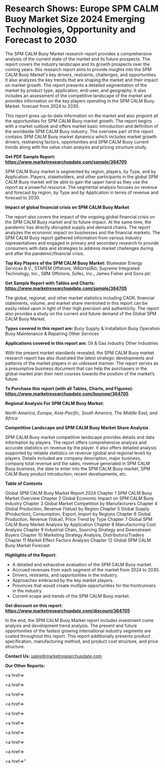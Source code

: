 # Research Shows: Europe SPM CALM Buoy Market Size 2024 Emerging Technologies, Opportunity and Forecast to 2030

The SPM CALM Buoy Market research report provides a comprehensive analysis of the current state of the market and its future prospects. The report covers the industry landscape and its growth prospects over the coming years. this research report aims to provide insights into the SPM CALM Buoy Market's key drivers, restraints, challenges, and opportunities. It also analyzes the key trends that are shaping the market and their impact on market growth. The report presents a detailed segmentation of the market by product type, application, end-user, and geography. It also includes an assessment of the competitive landscape of the market and provides information on the key players operating in the SPM CALM Buoy Market. forecast from 2024 to 2030.

This report gives up-to-date information on the market and also pinpoint all the opportunities for SPM CALM Buoy market growth. The report begins with a market outlook and offers market basic introduction and definition of the worldwide SPM CALM Buoy industry. The overview part of the report contains SPM CALM Buoy market dynamics which includes market growth drivers, restraining factors, opportunities and SPM CALM Buoy current trends along with the value chain analysis and pricing structure study.

<strong><b>Get PDF Sample Report: <a href=https://www.marketresearchupdate.com/sample/364705>https://www.marketresearchupdate.com/sample/364705</a></b></strong>

SPM CALM Buoy market is segmented by region, players, by Type, and by Application. Players, stakeholders, and other participants in the global SPM CALM Buoy market will be able to gain the upper hand as they use the report as a powerful resource. The segmental analysis focuses on revenue and forecast by region, by Type and by Application in terms of revenue and forecast to 2030.

<strong><b>Impact of global financial crisis on SPM CALM Buoy Market</b></strong>

The report also covers the impact of the ongoing global financial crisis on the SPM CALM Buoy market and its future impact. At the same time, the pandemic has directly disrupted supply and demand chains. The report analyzes the economic impact on businesses and the financial markets. The SPM CALM Buoy report gathered information from various industry representatives and engaged in primary and secondary research to provide consumers with data and strategies to address market challenges during and after the pandemic/financial crisis.

<strong><b>Top Key Players of the SPM CALM Buoy Market:
</b></strong>Bluewater Energy Services B.V., STAPEM Offshore, WÃ¤rtsilÃ¤, Supreme Integrated Technology, Inc., SBM Offshore, Sofec, Inc., James Fisher and Sons plc<strong><b>
</b></strong>

<strong><b>Get Sample Report with Tables and Charts: <a href=https://www.marketresearchupdate.com/sample/364705>https://www.marketresearchupdate.com/sample/364705</a></b></strong>

The global, regional, and other market statistics including CAGR, financial statements, volume, and market share mentioned in this report can be easily relied upon in light of their high precision and authenticity. The report also provides a study on the current and future demand of the Global SPM CALM Buoy Market.

<strong><b>Types covered in this report are:
</b></strong>Buoy Supply & Installation
Buoy Operation
Buoy Maintenance & Repairing
Other Services<strong><b>
</b></strong>

<strong><b>Applications covered in this report are:
</b></strong>Oil & Gas Industry
Other Industries<strong><b>
</b></strong>

With the present market standards revealed, the SPM CALM Buoy market research report has also illustrated the latest strategic developments and patterns of the market players in an unbiased manner. The report serves as a presumptive business document that can help the purchasers in the global market plan their next courses towards the position of the market’s future.

<strong><b>To Purchase this report (with all Tables, Charts, and Figures): <a href=https://www.marketresearchupdate.com/buynow/364705>https://www.marketresearchupdate.com/buynow/364705</a></b></strong>

<strong><b>Regional Analysis For SPM CALM Buoy Market:</b></strong>

<em><i>North America, Europe, Asia-Pacific, South America, The Middle East, and Africa</i></em>

<strong><b>Competitive Landscape and SPM CALM Buoy Market Share Analysis</b></strong>

SPM CALM Buoy market competitive landscape provides details and data information by players. The report offers comprehensive analysis and accurate statistics on revenue by the player. It also offers detailed analysis supported by reliable statistics on revenue (global and regional level) by players. Details included are company description, major business, company total revenue and the sales, revenue generated in SPM CALM Buoy business, the date to enter into the SPM CALM Buoy market, SPM CALM Buoy product introduction, recent developments, etc.

<strong><b>Table of Contents</b></strong>

Global SPM CALM Buoy Market Report 2024
Chapter 1 SPM CALM Buoy Market Overview
Chapter 2 Global Economic Impact on SPM CALM Buoy Industry
Chapter 3 Global Market Competition by Manufacturers
Chapter 4 Global Production, Revenue (Value) by Region
Chapter 5 Global Supply (Production), Consumption, Export, Import by Regions
Chapter 6 Global Production, Revenue (Value), Price Trend by Type
Chapter 7 Global SPM CALM Buoy Market Analysis by Application
Chapter 8 Manufacturing Cost Analysis
Chapter 9 Industrial Chain, Sourcing Strategy and Downstream Buyers
Chapter 10 Marketing Strategy Analysis, Distributors/Traders
Chapter 11 Market Effect Factors Analysis
Chapter 12 Global SPM CALM Buoy Market Forecast

<strong><b>Highlights of the Report:</b></strong>

- A detailed and exhaustive evaluation of the SPM CALM Buoy market.
- Accrued revenues from each segment of the market from 2024 to 2030.
- Drivers, restraints, and opportunities in the industry.
- Approaches embraced by the key market players.
- Provinces that would create multiple opportunities for the frontrunners in the industry.
- Current scope and trends of the SPM CALM Buoy market.

<strong><b>Get discount on this report: <a href=https://www.marketresearchupdate.com/discount/364705>https://www.marketresearchupdate.com/discount/364705</a></b></strong>

In the end, the SPM CALM Buoy Market report includes investment come analysis and development trend analysis. The present and future opportunities of the fastest growing international industry segments are coated throughout this report. This report additionally presents product specification, manufacturing method, and product cost structure, and price structure.

<strong><b>Contact Us:
</b></strong>sales@marketresearchupdate.com

<strong>Our Other Reports:</strong>

<a href=></a>

<a href=></a>

<a href=></a>

<a href=></a>

<a href=></a>

<a href=></a>

<a href=></a>

<a href=></a>

<a href=></a>

<a href=></a>"

